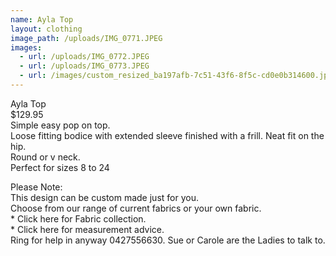 ```yaml
---
name: Ayla Top
layout: clothing
image_path: /uploads/IMG_0771.JPEG
images:
  - url: /uploads/IMG_0772.JPEG
  - url: /uploads/IMG_0773.JPEG
  - url: /images/custom_resized_ba197afb-7c51-43f6-8f5c-cd0e0b314600.jpg
---
```


Ayla Top<br>$129.95<br>Simple easy pop on top.<br>Loose fitting bodice with extended sleeve finished with a frill. Neat fit on the hip.<br>Round or v neck.<br>Perfect for sizes 8 to 24

Please Note:<br>This design can be custom made just for you.<br>Choose from our range of current fabrics or your own fabric.<br>\* Click here for Fabric collection.<br>\* Click here for measurement advice.<br>Ring for help in anyway 0427556630. Sue or Carole are the Ladies to talk to.
